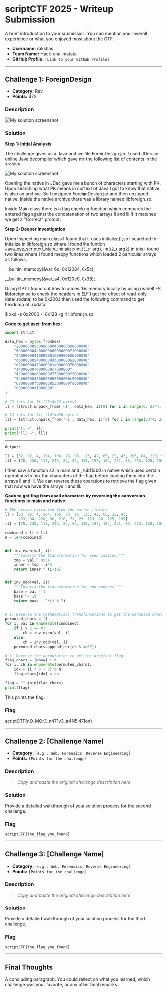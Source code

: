 # scriptCTF 2025 - Writeup Submission

A brief introduction to your submission. You can mention your overall experience or what you enjoyed most about the CTF.

* **Username:** rakshas
* **Team Name:** Hack-una-matata
* **GitHub Profile:** `[Link to your GitHub Profile]`

---

## Challenge 1: ForeignDesign

* **Category:** Rev
* **Points:** 472

### Description

![My solution screenshot](./Images/ForeignDesign.png)

### Solution

**Step 1: Initial Analysis**

The challenge gives us a Java archive file ForeinDesign.jar. I used JDec an online Java decompiler which gave me the following list of contents in the archive :

![My solution screenshot](./Images/JDec.png)

Opening the native in JDec gave me a bunch of characters starting with PK. Upon searching what PK means in context of Java I got to know that native is also an archive. So I unzipped ForeignDesign.jar and then unzipped native. Inside the native archive there was a library named libforeign.so.

Inside Main.class there is a flag checking function which compares the entered flag against the concatenation of two arrays ll and lll.If it matches we get a "Correct" prompt.

**Step 2: Deeper Investigation**

Upon inspecting  main.class I found that it uses initialize(),so I searched for intialize in libforeign.so where I found the funtion Java_xyz_scriptctf_Main_initialize(int32_t* arg1, int32_t arg2).In this I found two lines where I found mecpy functions which loaded 2 particular arrays as follows:

__builtin_memcpy(&var_6c, 0x12084, 0x5c);

__builtin_memcpy(&var_a4, 0x120e0, 0x38);

Using GPT I found out how to acces this memory locally by using readelf -S libforeign.so to check the headers in ELF.I got the offset of read-only data(.rodata) to be 0x200.I then used the following command to get hexdump of .rodata:

$ xxd -s 0x2000 -l 0x128 -g 4 libforeign.so

**Code to get ascii from hex:**
```python
import struct

data_hex = bytes.fromhex(
    "200000005c0000000400000068000000"
    "6a0000004c0000006000000071000000"
    "2a00000041000000160000002b000000"
    "cb00000054000000dc00000062000000"
    "d2000000470000001d0000007b000000"
    "140000007d000000c7000000"
    "4c000000e600000075000000f3000000"
    "540000003600000067000000c5000000"
    "68000000fb00000053000000fd000000"
    "800000009f000000"
)

# 23 ints for ll (23*4=92 bytes)
ll = [struct.unpack_from('<I', data_hex, i)[0] for i in range(0, 23*4, 4)]

# 14 ints for lll (14*4=56 bytes)
lll = [struct.unpack_from('<I', data_hex, i)[0] for i in range(23*4, 23*4 + 14*4, 4)]

print("ll =", ll)
print("lll =", lll)

```

****
```python
Output:

ll = [32, 92, 4, 104, 106, 76, 96, 113, 42, 65, 22, 43, 203, 84, 220, 98, 210, 71, 29, 123, 20, 125, 199]
lll = [76, 230, 117, 243, 84, 54, 103, 197, 104, 251, 83, 253, 128, 159]

```

I then saw a function s2 in main and _sub113b0 in native which used certain operations to mix the characters of the flag before loading them into the arrays ll and lll. We can reverse these operations to retrieve the flag given that now we have the arrays ll and lll.

**Code to get flag from ascii characters by reversing the conversion functions in main and native:**
```python
# The arrays extracted from the native library
ll = [32, 92, 4, 104, 106, 76, 96, 113, 42, 65, 22, 43,
      203, 84, 220, 98, 210, 71, 29, 123, 20, 125, 199]
lll = [76, 230, 117, 243, 84, 54, 103, 197, 104, 251, 83, 253, 128, 159]

combined = ll + lll
n = len(combined)


def inv_even(val, i):
    """Inverts the transformation for even indices."""
    tmp = val ^ 0x5a
    inner = tmp - i*3
    return inner ^ (i+19)


def inv_odd(val, i):
    """Inverts the transformation for odd indices."""
    base = val - 1
    base ^= 19
    return base - 2*(i % 7)


# 1. Reverse the mathematical transformations to get the permuted characters
permuted_chars = []
for i, val in enumerate(combined):
    if i % 2 == 0:
        ch = inv_even(val, i)
    else:
        ch = inv_odd(val, i)
    permuted_chars.append(chr(ch & 0xFF))

# 2. Reverse the permutation to get the original flag
flag_chars = [None] * n
for i, ch in enumerate(permuted_chars):
    idx = (i * 5 + 3) % n
    flag_chars[idx] = ch

flag = "".join(flag_chars)
print(flag)


```
This prints the flag.

### Flag

scriptCTF{nO_MOr3_n471v3_tr4N5l471on}

---

## Challenge 2: [Challenge Name]

* **Category:** `[e.g., Web, Forensics, Reverse Engineering]`
* **Points:** `[Points for the challenge]`

### Description

> *Copy and paste the original challenge description here.*

### Solution

Provide a detailed walkthrough of your solution process for the second challenge.

### Flag

`scriptCTF{the_flag_you_found}`

---

## Challenge 3: [Challenge Name]

* **Category:** `[e.g., Web, Forensics, Reverse Engineering]`
* **Points:** `[Points for the challenge]`

### Description

> *Copy and paste the original challenge description here.*

### Solution

Provide a detailed walkthrough of your solution process for the third challenge.

### Flag

`scriptCTF{the_flag_you_found}`

---

## Final Thoughts

A concluding paragraph. You could reflect on what you learned, which challenge was your favorite, or any other final remarks.

